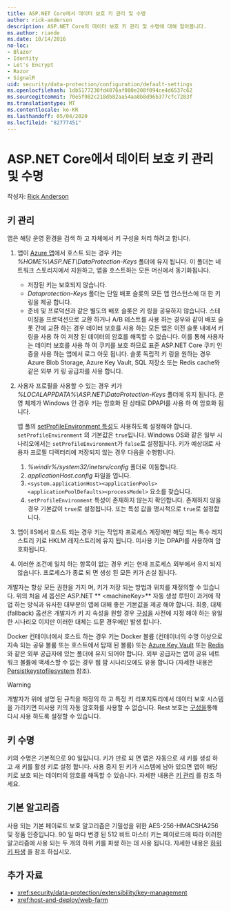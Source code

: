 ```yaml
---
title: ASP.NET Core에서 데이터 보호 키 관리 및 수명
author: rick-anderson
description: ASP.NET Core의 데이터 보호 키 관리 및 수명에 대해 알아봅니다.
ms.author: riande
ms.date: 10/14/2016
no-loc:
- Blazor
- Identity
- Let's Encrypt
- Razor
- SignalR
uid: security/data-protection/configuration/default-settings
ms.openlocfilehash: 1db5177230fd4076af080e208f094ce4d6537c62
ms.sourcegitcommit: 70e5f982c218db82aa54aa8b8d96b377cfc7283f
ms.translationtype: MT
ms.contentlocale: ko-KR
ms.lasthandoff: 05/04/2020
ms.locfileid: "82777451"
---
```

# <a name="data-protection-key-management-and-lifetime-in-aspnet-core"></a>ASP.NET Core에서 데이터 보호 키 관리 및 수명

작성자: [Rick Anderson](https://twitter.com/RickAndMSFT)

## <a name="key-management"></a>키 관리

앱은 해당 운영 환경을 검색 하 고 자체에서 키 구성을 처리 하려고 합니다.

1. 앱이 [Azure 앱](https://azure.microsoft.com/services/app-service/)에서 호스트 되는 경우 키는 *%HOME%\ASP.NET\DataProtection-Keys* 폴더에 유지 됩니다. 이 폴더는 네트워크 스토리지에서 지원하고, 앱을 호스트하는 모든 머신에서 동기화됩니다.
   * 저장된 키는 보호되지 않습니다.
   * *Dataprotection-Keys* 폴더는 단일 배포 슬롯의 모든 앱 인스턴스에 대 한 키 링을 제공 합니다.
   * 준비 및 프로덕션과 같은 별도의 배포 슬롯은 키 링을 공유하지 않습니다. 스테이징을 프로덕션으로 교환 하거나 A/B 테스트를 사용 하는 경우와 같이 배포 슬롯 간에 교환 하는 경우 데이터 보호를 사용 하는 모든 앱은 이전 슬롯 내에서 키 링을 사용 하 여 저장 된 데이터의 암호를 해독할 수 없습니다. 이를 통해 사용자는 데이터 보호를 사용 하 여 쿠키를 보호 하므로 표준 ASP.NET Core 쿠키 인증을 사용 하는 앱에서 로그 아웃 됩니다. 슬롯 독립적 키 링을 원하는 경우 Azure Blob Storage, Azure Key Vault, SQL 저장소 또는 Redis cache와 같은 외부 키 링 공급자를 사용 합니다.

1. 사용자 프로필을 사용할 수 있는 경우 키가 *%LOCALAPPDATA%\ASP.NET\DataProtection-Keys* 폴더에 유지 됩니다. 운영 체제가 Windows 인 경우 키는 암호화 된 상태로 DPAPI를 사용 하 여 암호화 됩니다.

   앱 풀의 [setProfileEnvironment 특성](/iis/configuration/system.applicationhost/applicationpools/add/processmodel#configuration)도 사용하도록 설정해야 합니다. `setProfileEnvironment` 의 기본값은 `true`입니다. Windows OS와 같은 일부 시나리오에서는 `setProfileEnvironment`가 `false`로 설정됩니다. 키가 예상대로 사용자 프로필 디렉터리에 저장되지 않는 경우 다음을 수행합니다.

   1. *%windir%/system32/inetsrv/config* 폴더로 이동합니다.
   1. *applicationHost.config* 파일을 엽니다.
   1. `<system.applicationHost><applicationPools><applicationPoolDefaults><processModel>` 요소를 찾습니다.
   1. `setProfileEnvironment` 특성이 존재하지 않는지 확인합니다. 존재하지 않을 경우 기본값이 `true`로 설정됩니다. 또는 특성 값을 명시적으로 `true`로 설정합니다.

1. 앱이 IIS에서 호스트 되는 경우 키는 작업자 프로세스 계정에만 해당 되는 특수 레지스트리 키로 HKLM 레지스트리에 유지 됩니다. 미사용 키는 DPAPI를 사용하여 암호화됩니다.

1. 이러한 조건에 일치 하는 항목이 없는 경우 키는 현재 프로세스 외부에서 유지 되지 않습니다. 프로세스가 종료 되 면 생성 된 모든 키가 손실 됩니다.

개발자는 항상 모든 권한을 가지 며, 키가 저장 되는 방법과 위치를 재정의할 수 있습니다. 위의 처음 세 옵션은 ASP.NET ** \<machineKey>** 자동 생성 루틴이 과거에 작업 하는 방식과 유사한 대부분의 앱에 대해 좋은 기본값을 제공 해야 합니다. 최종, 대체 (fallback) 옵션은 개발자가 키 지 속성을 원할 경우 [구성을](xref:security/data-protection/configuration/overview) 사전에 지정 해야 하는 유일한 시나리오 이지만 이러한 대체는 드문 경우에만 발생 합니다.

Docker 컨테이너에서 호스트 하는 경우 키는 Docker 볼륨 (컨테이너의 수명 이상으로 지속 되는 공유 볼륨 또는 호스트에서 탑재 된 볼륨) 또는 [Azure Key Vault](https://azure.microsoft.com/services/key-vault/) 또는 [Redis](https://redis.io/)와 같은 외부 공급자에 있는 폴더에 유지 되어야 합니다. 외부 공급자는 앱이 공유 네트워크 볼륨에 액세스할 수 없는 경우 웹 팜 시나리오에도 유용 합니다 (자세한 내용은 [Persistkeystofilesystem](xref:security/data-protection/configuration/overview#persistkeystofilesystem) 참조).

> [!WARNING]
> 개발자가 위에 설명 된 규칙을 재정의 하 고 특정 키 리포지토리에서 데이터 보호 시스템을 가리키면 미사용 키의 자동 암호화를 사용할 수 없습니다. Rest 보호는 [구성을](xref:security/data-protection/configuration/overview)통해 다시 사용 하도록 설정할 수 있습니다.

## <a name="key-lifetime"></a>키 수명

키의 수명은 기본적으로 90 일입니다. 키가 만료 되 면 앱은 자동으로 새 키를 생성 하 고 새 키를 활성 키로 설정 합니다. 사용 중지 된 키가 시스템에 남아 있으면 앱이 해당 키로 보호 되는 데이터의 암호를 해독할 수 있습니다. 자세한 내용은 [키 관리](xref:security/data-protection/implementation/key-management#key-expiration-and-rolling) 를 참조 하세요.

## <a name="default-algorithms"></a>기본 알고리즘

사용 되는 기본 페이로드 보호 알고리즘은 기밀성을 위한 AES-256-HMACSHA256 및 정품 인증입니다. 90 일 마다 변경 된 512 비트 마스터 키는 페이로드에 따라 이러한 알고리즘에 사용 되는 두 개의 하위 키를 파생 하는 데 사용 됩니다. 자세한 내용은 [하위 키 파생](xref:security/data-protection/implementation/subkeyderivation#additional-authenticated-data-and-subkey-derivation) 을 참조 하십시오.

## <a name="additional-resources"></a>추가 자료

* <xref:security/data-protection/extensibility/key-management>
* <xref:host-and-deploy/web-farm>
